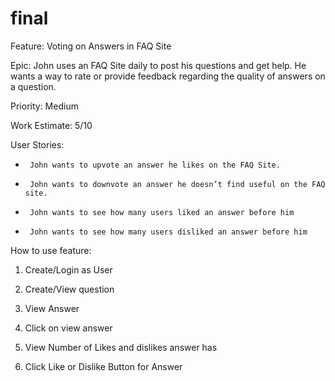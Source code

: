 # final

Feature: Voting on Answers in FAQ Site

Epic: John uses an FAQ Site daily to post his questions and get help. He wants a way to rate or provide feedback regarding the quality of answers on a question. 

 

Priority: Medium

Work Estimate: 5/10

 

User Stories: 

-      John wants to upvote an answer he likes on the FAQ Site.

-      John wants to downvote an answer he doesn’t find useful on the FAQ site.

-      John wants to see how many users liked an answer before him

-      John wants to see how many users disliked an answer before him


How to use feature: 

1. Create/Login as User

2. Create/View question

3. View Answer

4. Click on view answer

5. View Number of Likes and dislikes answer has 

6. Click Like or Dislike Button for Answer  

